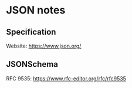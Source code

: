 # JSON notes

## Specification

Website: <https://www.json.org/>

## JSONSchema

RFC 9535: <https://www.rfc-editor.org/rfc/rfc9535>
